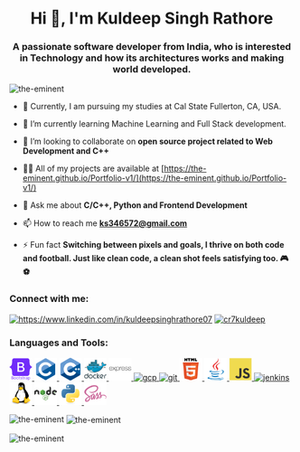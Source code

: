 <h1 align="center">Hi 👋, I'm Kuldeep Singh Rathore</h1>
<h3 align="center">A passionate software developer from India, who is interested in Technology and how its architectures works and making world developed.</h3>

<p align="left"> <img src="https://komarev.com/ghpvc/?username=the-eminent&label=Profile%20views&color=0e75b6&style=flat" alt="the-eminent" /> </p>

- 🔭 Currently, I am pursuing my studies at Cal State Fullerton, CA, USA.

- 🌱 I’m currently learning Machine Learning and Full Stack development.

- 👯 I’m looking to collaborate on **open source project related to Web Development and C++**

- 👨‍💻 All of my projects are available at [https://the-eminent.github.io/Portfolio-v1/](https://the-eminent.github.io/Portfolio-v1/)

- 💬 Ask me about **C/C++, Python and Frontend Development**

- 📫 How to reach me **ks346572@gmail.com**

<!-- 📄 Know about my experiences [https://drive.google.com/file/d/1-bF7QYTyQ-VDHqcURvxbPfGfe-e7JutH/view](https://drive.google.com/file/d/1-bF7QYTyQ-VDHqcURvxbPfGfe-e7JutH/view)  -->

- ⚡ Fun fact **Switching between pixels and goals, I thrive on both code and football. Just like clean code, a clean shot feels satisfying too. 🎮⚽**

<h3 align="left">Connect with me:</h3>
<p align="left">
<a href="https://linkedin.com/in/kuldeepsinghrathore07/" target="blank"><img align="center" src="https://raw.githubusercontent.com/rahuldkjain/github-profile-readme-generator/master/src/images/icons/Social/linked-in-alt.svg" alt="https://www.linkedin.com/in/kuldeepsinghrathore07" height="30" width="40" /></a>
<a href="https://www.codechef.com/users/cr7kuldeep" target="blank"><img align="center" src="https://cdn.jsdelivr.net/npm/simple-icons@3.1.0/icons/codechef.svg" alt="cr7kuldeep" height="30" width="40" /></a>
</p>

<h3 align="left">Languages and Tools:</h3>
<p align="left"> <a href="https://getbootstrap.com" target="_blank" rel="noreferrer"> <img src="https://raw.githubusercontent.com/devicons/devicon/master/icons/bootstrap/bootstrap-plain-wordmark.svg" alt="bootstrap" width="40" height="40"/> </a> <a href="https://www.cprogramming.com/" target="_blank" rel="noreferrer"> <img src="https://raw.githubusercontent.com/devicons/devicon/master/icons/c/c-original.svg" alt="c" width="40" height="40"/> </a> <a href="https://www.w3schools.com/cpp/" target="_blank" rel="noreferrer"> <img src="https://raw.githubusercontent.com/devicons/devicon/master/icons/cplusplus/cplusplus-original.svg" alt="cplusplus" width="40" height="40"/> </a> <a href="https://www.docker.com/" target="_blank" rel="noreferrer"> <img src="https://raw.githubusercontent.com/devicons/devicon/master/icons/docker/docker-original-wordmark.svg" alt="docker" width="40" height="40"/> </a> <a href="https://expressjs.com" target="_blank" rel="noreferrer"> <img src="https://raw.githubusercontent.com/devicons/devicon/master/icons/express/express-original-wordmark.svg" alt="express" width="40" height="40"/> </a> <a href="https://cloud.google.com" target="_blank" rel="noreferrer"> <img src="https://www.vectorlogo.zone/logos/google_cloud/google_cloud-icon.svg" alt="gcp" width="40" height="40"/> </a> <a href="https://git-scm.com/" target="_blank" rel="noreferrer"> <img src="https://www.vectorlogo.zone/logos/git-scm/git-scm-icon.svg" alt="git" width="40" height="40"/> </a> <a href="https://www.w3.org/html/" target="_blank" rel="noreferrer"> <img src="https://raw.githubusercontent.com/devicons/devicon/master/icons/html5/html5-original-wordmark.svg" alt="html5" width="40" height="40"/> </a> <a href="https://www.java.com" target="_blank" rel="noreferrer"> <img src="https://raw.githubusercontent.com/devicons/devicon/master/icons/java/java-original.svg" alt="java" width="40" height="40"/> </a> <a href="https://developer.mozilla.org/en-US/docs/Web/JavaScript" target="_blank" rel="noreferrer"> <img src="https://raw.githubusercontent.com/devicons/devicon/master/icons/javascript/javascript-original.svg" alt="javascript" width="40" height="40"/> </a> <a href="https://www.jenkins.io" target="_blank" rel="noreferrer"> <img src="https://www.vectorlogo.zone/logos/jenkins/jenkins-icon.svg" alt="jenkins" width="40" height="40"/> </a> <a href="https://www.linux.org/" target="_blank" rel="noreferrer"> <img src="https://raw.githubusercontent.com/devicons/devicon/master/icons/linux/linux-original.svg" alt="linux" width="40" height="40"/> </a> <a href="https://nodejs.org" target="_blank" rel="noreferrer"> <img src="https://raw.githubusercontent.com/devicons/devicon/master/icons/nodejs/nodejs-original-wordmark.svg" alt="nodejs" width="40" height="40"/> </a> <a href="https://www.python.org" target="_blank" rel="noreferrer"> <img src="https://raw.githubusercontent.com/devicons/devicon/master/icons/python/python-original.svg" alt="python" width="40" height="40"/> </a> <a href="https://sass-lang.com" target="_blank" rel="noreferrer"> <img src="https://raw.githubusercontent.com/devicons/devicon/master/icons/sass/sass-original.svg" alt="sass" width="40" height="40"/> </a> </p>

<p><img align="left" src="https://github-readme-stats.vercel.app/api/top-langs?username=the-eminent&show_icons=true&locale=en&layout=compact" alt="the-eminent" /></p>

<p>&nbsp;<img align="center" src="https://github-readme-stats.vercel.app/api?username=the-eminent&show_icons=true&locale=en" alt="the-eminent" /></p>

<p><img align="center" src="https://github-readme-streak-stats.herokuapp.com/?user=the-eminent&" alt="the-eminent" /></p>
